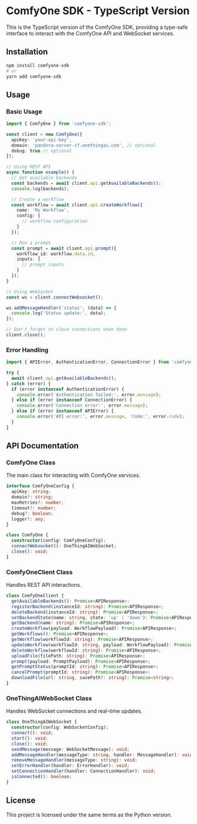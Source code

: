# ComfyOne SDK - TypeScript Version

This is the TypeScript version of the ComfyOne SDK, providing a type-safe interface to interact with the ComfyOne API and WebSocket services.

## Installation

```bash
npm install comfyone-sdk
# or
yarn add comfyone-sdk
```

## Usage

### Basic Usage

```typescript
import { ComfyOne } from 'comfyone-sdk';

const client = new ComfyOne({
  apiKey: 'your-api-key',
  domain: 'pandora-server-cf.onethingai.com', // optional
  debug: true // optional
});

// Using REST API
async function example() {
  // Get available backends
  const backends = await client.api.getAvailableBackends();
  console.log(backends);

  // Create a workflow
  const workflow = await client.api.createWorkflow({
    name: 'My Workflow',
    config: {
      // workflow configuration
    }
  });

  // Run a prompt
  const prompt = await client.api.prompt({
    workflow_id: workflow.data.id,
    inputs: {
      // prompt inputs
    }
  });
}

// Using WebSocket
const ws = client.connectWebsocket();

ws.addMessageHandler('status', (data) => {
  console.log('Status update:', data);
});

// Don't forget to close connections when done
client.close();
```

### Error Handling

```typescript
import { APIError, AuthenticationError, ConnectionError } from 'comfyone-sdk';

try {
  await client.api.getAvailableBackends();
} catch (error) {
  if (error instanceof AuthenticationError) {
    console.error('Authentication failed:', error.message);
  } else if (error instanceof ConnectionError) {
    console.error('Connection error:', error.message);
  } else if (error instanceof APIError) {
    console.error('API error:', error.message, 'Code:', error.code);
  }
}
```

## API Documentation

### ComfyOne Class

The main class for interacting with ComfyOne services.

```typescript
interface ComfyOneConfig {
  apiKey: string;
  domain?: string;
  maxRetries?: number;
  timeout?: number;
  debug?: boolean;
  logger?: any;
}

class ComfyOne {
  constructor(config: ComfyOneConfig);
  connectWebsocket(): OneThingAIWebSocket;
  close(): void;
}
```

### ComfyOneClient Class

Handles REST API interactions.

```typescript
class ComfyOneClient {
  getAvailableBackends(): Promise<APIResponse>;
  registerBackend(instanceId: string): Promise<APIResponse>;
  deleteBackend(instanceId: string): Promise<APIResponse>;
  setBackendState(name: string, state: 'up' | 'down'): Promise<APIResponse>;
  getBackend(name: string): Promise<APIResponse>;
  createWorkflow(payload: WorkflowPayload): Promise<APIResponse>;
  getWorkflows(): Promise<APIResponse>;
  getWorkflow(workflowId: string): Promise<APIResponse>;
  updateWorkflow(workflowId: string, payload: WorkflowPayload): Promise<APIResponse>;
  deleteWorkflow(workflowId: string): Promise<APIResponse>;
  uploadFile(filePath: string): Promise<APIResponse>;
  prompt(payload: PromptPayload): Promise<APIResponse>;
  getPromptStatus(promptId: string): Promise<APIResponse>;
  cancelPrompt(promptId: string): Promise<APIResponse>;
  downloadFile(url: string, savePath?: string): Promise<string>;
}
```

### OneThingAIWebSocket Class

Handles WebSocket connections and real-time updates.

```typescript
class OneThingAIWebSocket {
  constructor(config: WebSocketConfig);
  connect(): void;
  start(): void;
  close(): void;
  sendMessage(message: WebSocketMessage): void;
  addMessageHandler(messageType: string, handler: MessageHandler): void;
  removeMessageHandler(messageType: string): void;
  setErrorHandler(handler: ErrorHandler): void;
  setConnectionHandler(handler: ConnectionHandler): void;
  isConnected(): boolean;
}
```

## License

This project is licensed under the same terms as the Python version. 